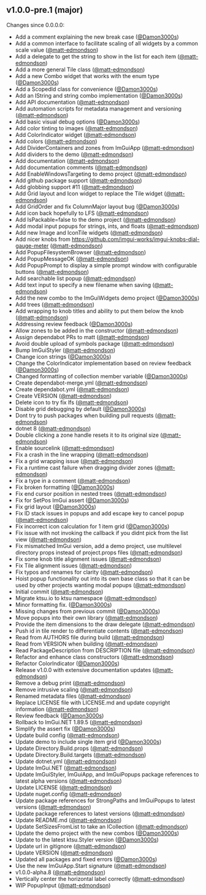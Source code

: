 ## v1.0.0-pre.1 (major)

Changes since 0.0.0.0:

- Add a comment explaining the new break case ([@Damon3000s](https://github.com/Damon3000s))
- Add a common interface to facilitate scaling of all widgets by a common scale value ([@matt-edmondson](https://github.com/matt-edmondson))
- Add a delegate to get the string to show in the list for each item ([@matt-edmondson](https://github.com/matt-edmondson))
- Add a more general Tile class ([@matt-edmondson](https://github.com/matt-edmondson))
- Add a new Combo widget that works with the enum type ([@Damon3000s](https://github.com/Damon3000s))
- Add a ScopedId class for convenience ([@Damon3000s](https://github.com/Damon3000s))
- Add an IString and string combo implementation ([@Damon3000s](https://github.com/Damon3000s))
- Add API documentation ([@matt-edmondson](https://github.com/matt-edmondson))
- Add automation scripts for metadata management and versioning ([@matt-edmondson](https://github.com/matt-edmondson))
- Add basic visual debug options ([@Damon3000s](https://github.com/Damon3000s))
- Add color tinting to images ([@matt-edmondson](https://github.com/matt-edmondson))
- Add ColorIndicator widget ([@matt-edmondson](https://github.com/matt-edmondson))
- Add colors ([@matt-edmondson](https://github.com/matt-edmondson))
- Add DividerContainers and zones from ImGuiApp ([@matt-edmondson](https://github.com/matt-edmondson))
- Add dividers to the demo ([@matt-edmondson](https://github.com/matt-edmondson))
- Add documentation ([@matt-edmondson](https://github.com/matt-edmondson))
- Add documentation comments ([@matt-edmondson](https://github.com/matt-edmondson))
- Add EnableWindowsTargeting to demo project ([@matt-edmondson](https://github.com/matt-edmondson))
- Add github package support ([@matt-edmondson](https://github.com/matt-edmondson))
- Add globbing support #11 ([@matt-edmondson](https://github.com/matt-edmondson))
- Add Grid layout and Icon widget to replace the Tile widget ([@matt-edmondson](https://github.com/matt-edmondson))
- Add GridOrder and fix ColumnMajor layout bug ([@Damon3000s](https://github.com/Damon3000s))
- Add icon back hopefully to LFS ([@matt-edmondson](https://github.com/matt-edmondson))
- Add IsPackable=false to the demo project ([@matt-edmondson](https://github.com/matt-edmondson))
- Add modal input popups for strings, ints, and floats ([@matt-edmondson](https://github.com/matt-edmondson))
- Add new Image and IconTile widgets ([@matt-edmondson](https://github.com/matt-edmondson))
- Add nicer knobs from https://github.com/imgui-works/imgui-knobs-dial-gauge-meter ([@matt-edmondson](https://github.com/matt-edmondson))
- Add PopupFilesystemBrowser ([@matt-edmondson](https://github.com/matt-edmondson))
- Add PopupMessageOK ([@matt-edmondson](https://github.com/matt-edmondson))
- Add PopupPrompt to display a simple prompt window with configurable buttons ([@matt-edmondson](https://github.com/matt-edmondson))
- Add searchable list popup ([@matt-edmondson](https://github.com/matt-edmondson))
- Add text input to specify a new filename when saving ([@matt-edmondson](https://github.com/matt-edmondson))
- Add the new combo to the ImGuiWidgets demo project ([@Damon3000s](https://github.com/Damon3000s))
- Add trees ([@matt-edmondson](https://github.com/matt-edmondson))
- Add wrapping to knob titles and ability to put them below the knob ([@matt-edmondson](https://github.com/matt-edmondson))
- Addressing review feedback ([@Damon3000s](https://github.com/Damon3000s))
- Allow zones to be added in the constructor ([@matt-edmondson](https://github.com/matt-edmondson))
- Assign dependabot PRs to matt ([@matt-edmondson](https://github.com/matt-edmondson))
- Avoid double upload of symbols package ([@matt-edmondson](https://github.com/matt-edmondson))
- Bump ImGuiStyler ([@matt-edmondson](https://github.com/matt-edmondson))
- Change icon strings ([@Damon3000s](https://github.com/Damon3000s))
- Change the ColorIndicator implementation based on review feedback ([@Damon3000s](https://github.com/Damon3000s))
- Changed formatting of collection member variable ([@Damon3000s](https://github.com/Damon3000s))
- Create dependabot-merge.yml ([@matt-edmondson](https://github.com/matt-edmondson))
- Create dependabot.yml ([@matt-edmondson](https://github.com/matt-edmondson))
- Create VERSION ([@matt-edmondson](https://github.com/matt-edmondson))
- Delete icon to try fix lfs ([@matt-edmondson](https://github.com/matt-edmondson))
- Disable grid debugging by default ([@Damon3000s](https://github.com/Damon3000s))
- Dont try to push packages when building pull requests ([@matt-edmondson](https://github.com/matt-edmondson))
- dotnet 8 ([@matt-edmondson](https://github.com/matt-edmondson))
- Double clicking a zone handle resets it to its original size ([@matt-edmondson](https://github.com/matt-edmondson))
- Enable sourcelink ([@matt-edmondson](https://github.com/matt-edmondson))
- Fix a crash in the line wrapping ([@matt-edmondson](https://github.com/matt-edmondson))
- Fix a grid wrapping issue ([@matt-edmondson](https://github.com/matt-edmondson))
- Fix a runtime cast failure when dragging divider zones ([@matt-edmondson](https://github.com/matt-edmondson))
- Fix a type in a comment ([@matt-edmondson](https://github.com/matt-edmondson))
- Fix broken formatting ([@Damon3000s](https://github.com/Damon3000s))
- Fix end cursor position in nested trees ([@matt-edmondson](https://github.com/matt-edmondson))
- Fix for SetPos ImGui assert ([@Damon3000s](https://github.com/Damon3000s))
- Fix grid layout ([@Damon3000s](https://github.com/Damon3000s))
- Fix ID stack issues in popups and add escape key to cancel popup ([@matt-edmondson](https://github.com/matt-edmondson))
- Fix incorrect icon calculation for 1 item grid ([@Damon3000s](https://github.com/Damon3000s))
- Fix issue with not invoking the callback if you didnt pick from the list view ([@matt-edmondson](https://github.com/matt-edmondson))
- Fix mismatched ImGui version, add a demo project, use multilevel directory props instead of project.props files ([@matt-edmondson](https://github.com/matt-edmondson))
- Fix some knob title alignment issues ([@matt-edmondson](https://github.com/matt-edmondson))
- Fix Tile alignment issues ([@matt-edmondson](https://github.com/matt-edmondson))
- Fix typos and renames for clarity ([@matt-edmondson](https://github.com/matt-edmondson))
- Hoist popup functionality out into its own base class so that it can be used by other projects wanting modal popups ([@matt-edmondson](https://github.com/matt-edmondson))
- Initial commit ([@matt-edmondson](https://github.com/matt-edmondson))
- Migrate ktsu.io to ktsu namespace ([@matt-edmondson](https://github.com/matt-edmondson))
- Minor formatting fix. ([@Damon3000s](https://github.com/Damon3000s))
- Missing changes from previous commit ([@Damon3000s](https://github.com/Damon3000s))
- Move popups into their own library ([@matt-edmondson](https://github.com/matt-edmondson))
- Provide the item dimensions to the draw delegate ([@matt-edmondson](https://github.com/matt-edmondson))
- Push id in tile render to differentiate contents ([@matt-edmondson](https://github.com/matt-edmondson))
- Read from AUTHORS file during build ([@matt-edmondson](https://github.com/matt-edmondson))
- Read from VERSION when building ([@matt-edmondson](https://github.com/matt-edmondson))
- Read PackageDescription from DESCRIPTION file ([@matt-edmondson](https://github.com/matt-edmondson))
- Refactor and enhance class constructors ([@matt-edmondson](https://github.com/matt-edmondson))
- Refactor ColorIndicator ([@Damon3000s](https://github.com/Damon3000s))
- Release v1.0.0 with extensive documentation updates ([@matt-edmondson](https://github.com/matt-edmondson))
- Remove a debug print ([@matt-edmondson](https://github.com/matt-edmondson))
- Remove intrusive scaling ([@matt-edmondson](https://github.com/matt-edmondson))
- Renamed metadata files ([@matt-edmondson](https://github.com/matt-edmondson))
- Replace LICENSE file with LICENSE.md and update copyright information ([@matt-edmondson](https://github.com/matt-edmondson))
- Review feedback ([@Damon3000s](https://github.com/Damon3000s))
- Rollback to ImGui.NET 1.89.5 ([@matt-edmondson](https://github.com/matt-edmondson))
- Simplify the assert fix ([@Damon3000s](https://github.com/Damon3000s))
- Update build config ([@matt-edmondson](https://github.com/matt-edmondson))
- Update demo to include single item grid ([@Damon3000s](https://github.com/Damon3000s))
- Update Directory.Build.props ([@matt-edmondson](https://github.com/matt-edmondson))
- Update Directory.Build.targets ([@matt-edmondson](https://github.com/matt-edmondson))
- Update dotnet.yml ([@matt-edmondson](https://github.com/matt-edmondson))
- Update ImGui.NET ([@matt-edmondson](https://github.com/matt-edmondson))
- Update ImGuiStyler, ImGuiApp, and ImGuiPopups package references to latest alpha versions ([@matt-edmondson](https://github.com/matt-edmondson))
- Update LICENSE ([@matt-edmondson](https://github.com/matt-edmondson))
- Update nuget.config ([@matt-edmondson](https://github.com/matt-edmondson))
- Update package references for StrongPaths and ImGuiPopups to latest versions ([@matt-edmondson](https://github.com/matt-edmondson))
- Update package references to latest versions ([@matt-edmondson](https://github.com/matt-edmondson))
- Update README.md ([@matt-edmondson](https://github.com/matt-edmondson))
- Update SetSizesFromList to take an ICollection ([@matt-edmondson](https://github.com/matt-edmondson))
- Update the demo project with the new combos ([@Damon3000s](https://github.com/Damon3000s))
- Update to the latest ktsu.Styler version ([@Damon3000s](https://github.com/Damon3000s))
- Update url in gitignore ([@matt-edmondson](https://github.com/matt-edmondson))
- Update VERSION ([@matt-edmondson](https://github.com/matt-edmondson))
- Updated all packages and fixed errors ([@Damon3000s](https://github.com/Damon3000s))
- Use the new ImGuiApp.Start signature ([@matt-edmondson](https://github.com/matt-edmondson))
- v1.0.0-alpha.8 ([@matt-edmondson](https://github.com/matt-edmondson))
- Vertically center the horizontal label correctly ([@matt-edmondson](https://github.com/matt-edmondson))
- WIP PopupInput ([@matt-edmondson](https://github.com/matt-edmondson))



